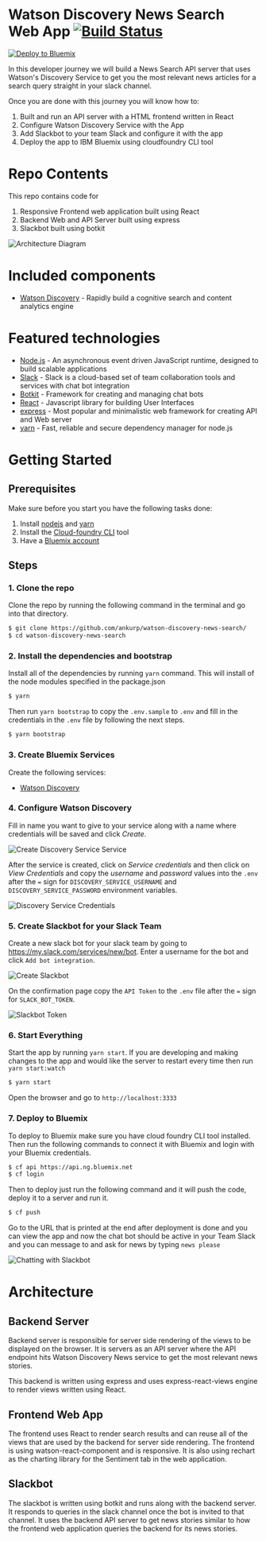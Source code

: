 # Watson Discovery News Search Web App [![Build Status](https://travis-ci.org/ankurp/watson-discovery-news-search.svg?branch=master)](https://travis-ci.org/ankurp/watson-discovery-news-search)

[![Deploy to Bluemix](https://bluemix.net/deploy/button.png)](https://bluemix.net/deploy?repository=https://github.com/ankurp/watson-discovery-news-search)

In this developer journey we will build a News Search API server that uses Watson's Discovery Service to get you the most relevant news articles for a search query straight in your slack channel.

Once you are done with this journey you will know how to:

1. Built and run an API server with a HTML frontend written in React
2. Configure Watson Discovery Service with the App
3. Add Slackbot to your team Slack and configure it with the app
4. Deploy the app to IBM Bluemix using cloudfoundry CLI tool

# Repo Contents

This repo contains code for
1. Responsive Frontend web application built using React
2. Backend Web and API Server built using express
3. Slackbot built using botkit

![Architecture Diagram](https://raw.githubusercontent.com/ankurp/watson-discovery-news-search/master/docs/architecture.png)

# Included components

* [Watson Discovery](https://www.ibm.com/watson/developercloud/discovery.html) - Rapidly build a cognitive search and content analytics engine

# Featured technologies

* [Node.js](https://nodejs.org/en/) - An asynchronous event driven JavaScript runtime, designed to build scalable applications
* [Slack](https://slack.com) - Slack is a cloud-based set of team collaboration tools and services with chat bot integration
* [Botkit](https://www.botkit.ai) - Framework for creating and managing chat bots
* [React](https://facebook.github.io/react/) - Javascript library for building User Interfaces
* [express](https://expressjs.com) - Most popular and minimalistic web framework for creating API and Web server
* [yarn](https://yarnpkg.com) - Fast, reliable and secure dependency manager for node.js

# Getting Started

## Prerequisites

Make sure before you start you have the following tasks done:

1. Install [nodejs](https://nodejs.org/en/) and [yarn](https://yarnpkg.com)
2. Install the [Cloud-foundry CLI](https://github.com/cloudfoundry/cli) tool
3. Have a [Bluemix account](https://console.ng.bluemix.net/registration/)


## Steps

### 1. Clone the repo

Clone the repo by running the following command in the terminal and go into that directory.

```sh
$ git clone https://github.com/ankurp/watson-discovery-news-search/
$ cd watson-discovery-news-search
```

### 2. Install the dependencies and bootstrap

Install all of the dependencies by running `yarn` command. This will install of the node modules specified in the package.json

```sh
$ yarn
```

Then run `yarn bootstrap` to copy the `.env.sample` to `.env` and fill in the credentials in the `.env` file by following the next steps.

```sh
$ yarn bootstrap
```

### 3. Create Bluemix Services

Create the following services:

* [Watson Discovery](https://console.ng.bluemix.net/catalog/services/discovery?env_id=ibm:yp:us-south)

### 4. Configure Watson Discovery

Fill in name you want to give to your service along with a name where credentials will be saved and click *Create*.

![Create Discovery Service Service](https://raw.githubusercontent.com/ankurp/watson-discovery-news-search/master/docs/discovery-1.png)


After the service is created, click on *Service credentials* and then click on *View Credentials* and copy the *username* and *password* values into the `.env` after the `=` sign for `DISCOVERY_SERVICE_USERNAME` and `DISCOVERY_SERVICE_PASSWORD` environment variables.

![Discovery Service Credentials](https://raw.githubusercontent.com/ankurp/watson-discovery-news-search/master/docs/discovery-2.png)

### 5. Create Slackbot for your Slack Team

Create a new slack bot for your slack team by going to https://my.slack.com/services/new/bot. Enter a username for the bot and click `Add bot integration`.

![Create Slackbot](https://raw.githubusercontent.com/ankurp/watson-discovery-news-search/master/docs/slack-1.png)

On the confirmation page copy the `API Token` to the `.env` file after the `=` sign for `SLACK_BOT_TOKEN`.

![Slackbot Token](https://raw.githubusercontent.com/ankurp/watson-discovery-news-search/master/docs/slack-2.png)

### 6. Start Everything

Start the app by running `yarn start`. If you are developing and making changes to the app and would like the server to restart every time then run `yarn start:watch`

```sh
$ yarn start
```

Open the browser and go to `http://localhost:3333`

### 7. Deploy to Bluemix

To deploy to Bluemix make sure you have cloud foundry CLI tool installed. Then run the following commands to connect it with Bluemix and login with your Bluemix credentials.

```sh
$ cf api https://api.ng.bluemix.net
$ cf login
```

Then to deploy just run the following command and it will push the code, deploy it to a server and run it.

```sh
$ cf push
```

Go to the URL that is printed at the end after deployment is done and you can view the app and now the chat bot should be active in your Team Slack and you can message to and ask for news by typing `news please`

![Chatting with Slackbot](https://raw.githubusercontent.com/ankurp/watson-discovery-news-search/master/docs/slack-3.png)

# Architecture

## Backend Server

Backend server is responsible for server side rendering of the views to be displayed on the browser. It is servers as an API server where the API endpoint hits Watson Discovery News service to get the most relevant news stories.

This backend is written using express and uses express-react-views engine to render views written using React.

## Frontend Web App

The frontend uses React to render search results and can reuse all of the views that are used by the backend for server side rendering. The frontend is using watson-react-component and is responsive. It is also using rechart as the charting library for the Sentiment tab in the web application.

## Slackbot

The slackbot is written using botkit and runs along with the backend server. It responds to queries in the slack channel once the bot is invited to that channel. It uses the backend API server to get news stories similar to how the frontend web application queries the backend for its news stories.

